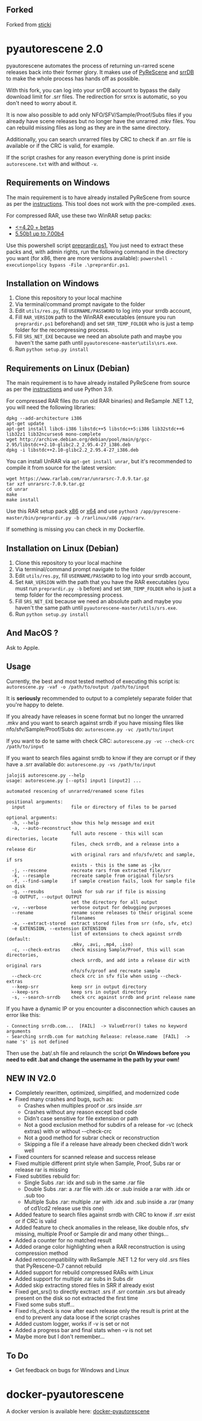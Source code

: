 Forked
------
Forked from [sticki](https://bitbucket.org/sticki/pyautorescene)  

pyautorescene 2.0
=============
pyautorescene automates the process of returning un-rarred scene releases back into their former glory.  It makes use of [PyReScene](https://github.com/srrDB/pyrescene) and [srrDB](http://srrdb.com) to make the whole process has hands off as possible.

With this fork, you can log into your srrDB account to bypass the daily download limit for .srr files. The redirection for srrxx is automatic, so you don't need to worry about it.

It is now also possible to add only NFO/SFV/Sample/Proof/Subs files if you already have scene releases but no longer have the unrarred .mkv files. You can rebuild missing files as long as they are in the same directory. 

Additionally, you can search unrarred files by CRC to check if an .srr file is available or if the CRC is valid, for example.

If the script crashes for any reason everything done is print inside `autorescene.txt` with and without `-v`.

Requirements on Windows
------------
The main requirement is to have already installed PyReScene from source as per the [instructions](https://web.archive.org/web/20190118053832/https://bitbucket.org/Gfy/pyrescene/src/).  This tool does not work with the pre-compiled .exes.

For compressed RAR, use these two WinRAR setup packs:
* [<=4.20 + betas](http://www.mediafire.com/?ooedhgdei3cm72u)
* [5.50b1 up to 7.00b4](https://www.mediafire.com/file/jvgoh37eq71d6og/RARSETUP-X64-511%252B550b1-to-700b4.rar)

Use this powershell script [preprardir.ps1](https://github.com/MRiCEQB/PS_preprardir), You just need to extract these packs and, with admin rights, run the following command in the directory you want (for x86, there are more versions available): `powershell -executionpolicy bypass -File .\preprardir.ps1`.

Installation on Windows
------------
1. Clone this repository to your local machine
2. Via terminal/command prompt navigate to the folder
3. Edit `utils/res.py`, fill `USERNAME/PASSWORD` to log into your srrdb account, 
4. Fill `RAR_VERSION` path to the WinRAR executables (ensure you run `preprardir.ps1` beforehand) and set `SRR_TEMP_FOLDER` who is just a temp folder for the recompressing process.
5. Fill `SRS_NET_EXE` because we need an absolute path and maybe you haven't the same path until `pyautorescene-master\utils\srs.exe`.
6. Run `python setup.py install`

Requirements on Linux (Debian)
------------
The main requirement is to have already installed PyReScene from source as per the [instructions](https://web.archive.org/web/20190118053832/https://bitbucket.org/Gfy/pyrescene/src/) and use Python 3.9.

For compressed RAR files (to run old RAR binaries) and ReSample .NET 1.2, you will need the following libraries:
```
dpkg --add-architecture i386
apt-get update
apt-get install libc6-i386 libstdc++5 libstdc++5:i386 lib32stdc++6 lib32z1 lib32ncurses6 mono-complete
wget http://archive.debian.org/debian/pool/main/g/gcc-2.95/libstdc++2.10-glibc2.2_2.95.4-27_i386.deb
dpkg -i libstdc++2.10-glibc2.2_2.95.4-27_i386.deb
```
You can install UnRAR via `apt-get install unrar`, but it's recommended to compile it from source for the latest version:
```
wget https://www.rarlab.com/rar/unrarsrc-7.0.9.tar.gz
tar xzf unrarsrc-7.0.9.tar.gz
cd unrar
make
make install
```
Use this RAR setup pack [x86](https://github.com/jaloji/rarlinux/tree/master/x86) or [x64](https://github.com/jaloji/rarlinux/tree/master/x64) and use `python3 /app/pyrescene-master/bin/preprardir.py -b /rarlinux/x86 /app/rarv`.

If something is missing you can check in my Dockerfile.

Installation on Linux (Debian)
------------
1. Clone this repository to your local machine
2. Via terminal/command prompt navigate to the folder
3. Edit `utils/res.py`, fill `USERNAME/PASSWORD` to log into your srrdb account, 
4. Set `RAR_VERSION` with the path that you have the RAR executables (you must run `preprardir.py -b` before) and set `SRR_TEMP_FOLDER` who is just a temp folder for the recompressing process.
5. Fill `SRS_NET_EXE` because we need an absolute path and maybe you haven't the same path until `pyautorescene-master/utils/srs.exe`.
6. Run `python setup.py install`

And MacOS ?
------------
Ask to Apple.

Usage
-----
Currently, the best and most tested method of executing this script is:
```autorescene.py -vaf -o /path/to/output /path/to/input```

It is **seriously** recommended to output to a completely separate folder that you're happy to delete.


If you already have releases in scene format but no longer the unrarred .mkv and you want to search against srrdb if you have missing files like nfo/sfv/Sample/Proof/Subs do:
```autorescene.py -vc /path/to/input```

If you want to do te same with check CRC:
```autorescene.py -vc --check-crc /path/to/input```

If you want to search files against srrdb to know if they are corrupt or if they have a .srr available do:
```autorescene.py -vs /path/to/input```

```
jaloji$ autorescene.py --help
usage: autorescene.py [--opts] input1 [input2] ...

automated rescening of unrarred/renamed scene files

positional arguments:
  input                 file or directory of files to be parsed

optional arguments:
  -h, --help            show this help message and exit
  -a, --auto-reconstruct
                        full auto rescene - this will scan directories, locate
                        files, check srrdb, and a release into a release dir
                        with original rars and nfo/sfv/etc and sample, if srs
                        exists - this is the same as -jkx
  -j, --rescene         recreate rars from extracted file/srr
  -k, --resample        recreate sample from original file/srs
  -f, --find-sample     if sample creation fails, look for sample file on disk
  -g, --resubs          look for sub rar if file is missing
  -o OUTPUT, --output OUTPUT
                        set the directory for all output
  -v, --verbose         verbose output for debugging purposes
  --rename              rename scene releases to their original scene
                        filenames
  -x, --extract-stored  extract stored files from srr (nfo, sfv, etc)
  -e EXTENSION, --extension EXTENSION
                        list of extensions to check against srrdb (default:
                        .mkv, .avi, .mp4, .iso)
  -c, --check-extras    check missing Sample/Proof, this will scan directories, 
                        check srrdb, and add into a release dir with original rars 
                        nfo/sfv/proof and recreate sample
  --check-crc           check crc in sfv file when using --check-extras
  --keep-srr            keep srr in output directory
  --keep-srs            keep srs in output directory
  -s, --search-srrdb    check crc against srrdb and print release name
```

If you have a dynamic IP or you encounter a disconnection which causes an error like this:

```
- Connecting srrdb.com...  [FAIL]  -> ValueError() takes no keyword arguments
- Searching srrdb.com for matching Release: release.name  [FAIL]  -> name 's' is not defined
```

Then use the .bat/.sh file and relaunch the script **On Windows before you need to edit .bat and change the username in the path by your own!**

NEW IN V2.0
-----
* Completely rewritten, optimized, simplified, and modernized code
* Fixed many crashes and bugs, such as:
  - Crashes when multiples proof or .srs inside .srr
  - Crashes without any reason except bad code
  - Didn't case sensitive for file extension or path
  - Not a good exclusion method for subdirs of a release for -vc (check extras) with or without --check-crc
  - Not a good method for subrar check or reconstruction
  - Skipping a file if a release have already been checked didn't work well
* Fixed counters for scanned release and success release
* Fixed multiple different print style when Sample, Proof, Subs rar or release rar is missing
* Fixed subtitles rebuild for:
  - Single Subs .rar: idx and sub in the same .rar file
  - Double Subs .rar: a .rar file with .idx or .sub inside a rar with .idx or .sub too
  - Multiple Subs .rar: multiple .rar with .idx and .sub inside a .rar (many of cd1/cd2 release use this one) 
* Added feature to search files against srrdb with CRC to know if .srr exist or if CRC is valid
* Added feature to check anomalies in the release, like double nfos, sfv missing, multiple Proof or Sample dir and many other things...
* Added a counter for no matched result
* Added orange color highlighting when a RAR reconstruction is using compression method
* Added retrocompatibility with ReSample .NET 1.2 for very old .srs files that PyRescene-0.7 cannot rebuild
* Added support for rebuild compressed RARs with Linux
* Added support for multiple .rar subs in Subs dir
* Added skip extracting stored files in SRR if already exist
* Fixed get_srs() to directly exctract .srs if .srr contain .srs but already present on the disk so not extracted the first time
* Fixed some subs stuff...
* Fixed rls_check is now after each release only the result is print at the end to prevent any data loose if the script crashes
* Added custom logger, works if -v is set or not
* Added a progress bar and final stats when -v is not set
* Maybe more but I don't remember...

To Do
-----
* Get feedback on bugs for Windows and Linux

docker-pyautorescene
=============
A docker version is available here: [docker-pyautorescene](https://github.com/jaloji/docker-pyautorescene)
